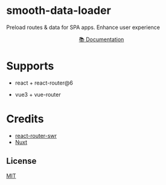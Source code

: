# smooth-data-loader 

Preload routes & data for SPA apps. Enhance user experience


<p align="center">
<a href="https://chuhoman.github.io/smooth-data-loader/">📚 Documentation</a>
</p>

# Supports

- react + react-router@6

- vue3 + vue-router

# Credits

- [react-router-swr](https://github.com/FlorianDevPhynix/react-router-swr)
- [Nuxt](https://github.com/nuxt/nuxt)

## License

[MIT](./LICENSE)
